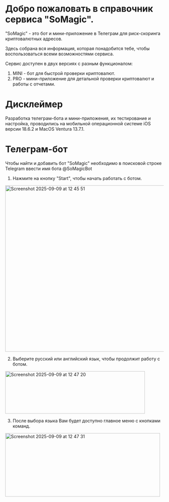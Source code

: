 # Добро пожаловать в справочник сервиса "SoMagic". 

"SoMagic" - это бот и мини-приложение в Телеграм для риск-скоринга криптовалютных адресов.

Здесь собрана вся информация, которая понадобится тебе, чтобы воспользоваться всеми возможностями сервиса. 

Cервис доступен в двух версиях с разным функционалом: 
1. MINI - бот для быстрой проверки криптовалют. 
2. PRO - мини-приложение для детальной проверки криптовалют и работы с отчетами.

# Дисклеймер
Разработка телеграм-бота и мини-приложения, их тестирование и настройка, проводились на мобильной операционной системе iOS версии 18.6.2 и MacOS Ventura 13.7.1.

# Телеграм-бот
Чтобы найти и добавить бот "SoMagic" необходимо в поисковой строке Telegram ввести имя бота @SoMagicBot

1. Нажмите на кнопку "Start", чтобы начать работать с ботом. 
<img width="815" height="529" alt="Screenshot 2025-09-09 at 12 45 51" src="https://github.com/user-attachments/assets/6419eddf-55d9-4931-9481-55398a99c284" />

2. Выберите русский или английский язык, чтобы продолжит работу с ботом.
<img width="444" height="135" alt="Screenshot 2025-09-09 at 12 47 20" src="https://github.com/user-attachments/assets/7b89b8dc-602b-4264-959e-6b284ba7ca1f" />

3. После выбора языка Вам будет доступно главное меню с кнопками команд.
<img width="492" height="202" alt="Screenshot 2025-09-09 at 12 47 31" src="https://github.com/user-attachments/assets/6377fb1f-bb15-4b1e-8ebc-13f1ad7e1437" />
